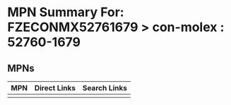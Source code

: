 



# MPN Summary For: FZECONMX52761679 > con-molex : 52760-1679

## MPNs
  

|MPN|Direct Links|Search Links|
| :--- | :--- | :--- |
||||
